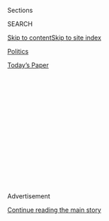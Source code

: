 <div id="app">

<div>

<div>

<div>

<div class="NYTAppHideMasthead css-1q2w90k e1suatyy0">

<div class="section css-ui9rw0 e1suatyy2">

<div class="css-eph4ug er09x8g0">

<div class="css-6n7j50">

</div>

<span class="css-1dv1kvn">Sections</span>

<div class="css-10488qs">

<span class="css-1dv1kvn">SEARCH</span>

</div>

[Skip to content](#site-content)[Skip to site
index](#site-index)

</div>

<div id="masthead-section-label" class="css-1wr3we4 eaxe0e00">

[Politics](https://www.nytimes.com/section/politics)

</div>

<div class="css-10698na e1huz5gh0">

</div>

</div>

<div id="masthead-bar-one" class="section hasLinks css-15hmgas e1csuq9d3">

<div class="css-uqyvli e1csuq9d0">

</div>

<div class="css-1uqjmks e1csuq9d1">

</div>

<div class="css-9e9ivx">

[](https://myaccount.nytimes.com/auth/login?response_type=cookie&client_id=vi)

</div>

<div class="css-1bvtpon e1csuq9d2">

[Today’s
Paper](https://www.nytimes.com/section/todayspaper)

</div>

</div>

</div>

</div>

<div data-aria-hidden="false">

<div id="site-content" data-role="main">

<div>

<div class="css-1aor85t" style="opacity:0.000000001;z-index:-1;visibility:hidden">

<div class="css-1hqnpie">

<div class="css-epjblv">

<span class="css-17xtcya">[Politics](/section/politics)</span><span class="css-x15j1o">|</span><span class="css-fwqvlz">Donald
Trump Agrees to Pay $25 Million in Trump University
Settlement</span>

</div>

<div class="css-k008qs">

<div class="css-1iwv8en">

<span class="css-18z7m18"></span>

<div>

</div>

</div>

<span class="css-1n6z4y">https://nyti.ms/2f8G3CH</span>

<div class="css-1705lsu">

<div class="css-4xjgmj">

<div class="css-4skfbu" data-role="toolbar" data-aria-label="Social Media Share buttons, Save button, and Comments Panel with current comment count" data-testid="share-tools">

  - 
  - 
  - 
  - 
    
    <div class="css-6n7j50">
    
    </div>

  - 
  - 

</div>

</div>

</div>

</div>

</div>

</div>

<div class="css-13pd83m">

</div>

<div id="top-wrapper" class="css-1sy8kpn">

<div id="top-slug" class="css-l9onyx">

Advertisement

</div>

[Continue reading the main
story](#after-top)

<div class="ad top-wrapper" style="text-align:center;height:100%;display:block;min-height:250px">

<div id="top" class="place-ad" data-position="top" data-size-key="top">

</div>

</div>

<div id="after-top">

</div>

</div>

<div id="sponsor-wrapper" class="css-1hyfx7x">

<div id="sponsor-slug" class="css-19vbshk">

Supported by

</div>

[Continue reading the main
story](#after-sponsor)

<div id="sponsor" class="ad sponsor-wrapper" style="text-align:center;height:100%;display:block">

</div>

<div id="after-sponsor">

</div>

</div>

<div class="css-1vkm6nb ehdk2mb0">

# Donald Trump Agrees to Pay $25 Million in Trump University Settlement

</div>

<div class="css-79elbk" data-testid="photoviewer-wrapper">

<div class="css-z3e15g" data-testid="photoviewer-wrapper-hidden">

</div>

<div class="css-1a48zt4 ehw59r15" data-testid="photoviewer-children">

![<span class="css-16f3y1r e13ogyst0" data-aria-hidden="true">Donald J.
Trump in 2005, when he announced the establishment of Trump
University.</span><span class="css-cnj6d5 e1z0qqy90" itemprop="copyrightHolder"><span class="css-1ly73wi e1tej78p0">Credit...</span><span><span>Bebeto
Matthews/Associated
Press</span></span></span>](https://static01.nyt.com/images/2016/11/19/us/19trumpuniversity/19trumpuniversity-articleInline.jpg?quality=75&auto=webp&disable=upscale)

</div>

</div>

<div class="css-xt80pu e12qa4dv0">

<div class="css-18e8msd">

<div class="css-vp77d3 epjyd6m0">

<div class="css-1baulvz">

By [<span class="css-1baulvz last-byline" itemprop="name">Steve
Eder</span>](http://www.nytimes.com/by/steve-eder)

</div>

</div>

  - Nov. 18,
    2016

  - 
    
    <div class="css-4xjgmj">
    
    <div class="css-d8bdto" data-role="toolbar" data-aria-label="Social Media Share buttons, Save button, and Comments Panel with current comment count" data-testid="share-tools">
    
      - 
      - 
      - 
      - 
        
        <div class="css-6n7j50">
        
        </div>
    
      - 
      - 
    
    </div>
    
    </div>

</div>

</div>

<div class="section meteredContent css-1r7ky0e" name="articleBody" itemprop="articleBody">

<div class="css-1fanzo5 StoryBodyCompanionColumn">

<div class="css-53u6y8">

Donald J. Trump has reversed course and agreed on Friday to pay $25
million to settle a series of lawsuits stemming from his defunct
for-profit education venture, Trump University, finally putting to rest
fraud allegations by former students, which have dogged him for years
and hampered his presidential campaign.

The settlement was announced by the New York attorney general just 10
days before one of the cases, a federal class-action lawsuit in San
Diego, was set to be heard by a jury. The deal averts a potentially
embarrassing and highly unusual predicament: a president-elect on trial,
and possibly even taking the stand in his own defense, while scrambling
to build his incoming administration.

It was a remarkable concession from a real estate mogul who derides
legal settlements and has mocked fellow businessmen who agree to them.

But the allegations in the case were highly unpleasant for Mr. Trump:
Students paid up to $35,000 in tuition for a programs that, according to
the testimony of former Trump University employees, used high-pressure
sales tactics and employed unqualified instructors.

</div>

</div>

<div class="css-1fanzo5 StoryBodyCompanionColumn">

<div class="css-53u6y8">

The agreement wraps together the outstanding Trump University
litigation, including two federal class-action cases in San Diego, and a
separate lawsuit by Eric T. Schneiderman, the New York attorney general.
The complaints alleged that students were cheated out of thousands of
dollars in tuition through deceptive claims about what they would learn
and high-pressure sales tactics.

“I am pleased that under the terms of this settlement, every victim will
receive restitution and that Donald Trump will pay up to $1 million in
penalties to the State of New York for violating state education laws,”
Mr. Schneiderman said in a statement. “The victims of Trump University
have waited years for today’s result, and I am pleased that their
patience — and persistence — will be rewarded by this $25 million
settlement.”

The settlement is a significant reversal from Mr. Trump, who had
steadfastly rejected the allegations and vowed to fight the lawsuits,
asserting that students filled out evaluations showing they were mostly
happy with what they had learned in seminars. When political opponents
pressed him on the claims during the campaign, Mr. Trump doubled down,
saying he would eventually reopen Trump University.

“It’s something I could have settled many times,” Mr. Trump [said during
a
debate](http://www.nytimes.com/politics/first-draft/2016/02/26/conservative-group-to-air-ads-of-ex-students-complaining-about-trump-university/)
in February. “I could settle it right now for very little money, but I
don’t want to do it out of principle.”

He added, “The people that took the course all signed — most — many —
many signed report cards saying it was fantastic, it was wonderful, it
was beautiful.”

</div>

</div>

<div class="css-1fanzo5 StoryBodyCompanionColumn">

<div class="css-53u6y8">

But the position of Mr. Trump and his legal team appeared to soften soon
after his election victory on Nov. 8. At a hearing last week, Daniel
Petrocelli, a lawyer for Mr. Trump, expressed interest in moving toward
a settlement. Meanwhile, Mr. Trump’s lawyers were seeking to delay the
trial in one of the California cases until after his inauguration on
Jan. 20, while also requesting that he be allowed to testify on video.

At a hearing on the case in San Diego on Friday, Mr. Petrocelli said Mr.
Trump had settled the case “without an acknowledgment of fault or
liability.”

The judge overseeing the two California cases, Gonzalo Curiel, was
thrust into the limelight of the campaign in May when Mr. Trump spent
several minutes at a rally denouncing the judge’s decisions in the case,
calling him a “hater” and questioning his impartiality because of his
[Mexican
heritage](http://www.nytimes.com/2016/06/04/us/politics/donald-trump-university-judge-gonzalo-curiel.html).

After he faced days of criticism for his remarks on the judge, Mr. Trump
[released a
statement](https://www.donaldjtrump.com/press-releases/donald-j.-trump-statement-regarding-trump-university)
saying his words had been “misconstrued as a categorical attack against
people of Mexican heritage.” He also asserted that he was justified in
questioning the fairness of his trial, given various rulings in the case
that went against him. Still, he concluded, “we will win this case\!”

Judge Curiel said in court Friday that he hoped that the settlement
agreement — and the end of the presidential campaign — would begin “a
healing process that this country very sorely needs.”

Under the agreement, Mr. Trump will pay $21 million to settle the two
California class-action suits and $4 million to settle with the New York
attorney general. The lawyers for the plaintiffs waived their attorneys’
fees. The deal still has to be approved in court, which could take
months.

</div>

</div>

<div class="css-1fanzo5 StoryBodyCompanionColumn">

<div class="css-53u6y8">

About 7,000 students will share in the settlement, according to their
lawyers. The customers will be eligible to recoup at least half of what
they spent at Trump University, and some could receive a full refund,
the lawyers said.

Even before he was in the throes of his presidential bid, Mr. Trump
began mounting a vigorous public defense of himself and Trump
University. A website,
[98percentapproval.com](http://www.98percentapproval.com/), touted high
marks it received from students. A New York Times report in March,
though, [showed how some
students](http://www.nytimes.com/2016/03/12/us/politics/donald-trump-trump-university.html)
recalled being pressured to give positive reviews.

Trump University, which operated from 2004 to 2010, included free
introductory seminars across the country, focusing largely on real
estate investing and learning Mr. Trump’s secrets. Students could then
purchase more expensive packages costing up to $35,000.

Documents made public through the litigation revealed that some former
Trump University managers had given testimony about its unscrupulous and
exploitative business practices. One sales executive testified that the
operation was “a facade, a total lie.” Another manager called it a
“fraudulent scheme.”

Other records showed how Mr. Trump had overstated the depth of his
involvement in the programs. Despite claims that Mr. Trump had
handpicked instructors, he acknowledged in testimony that he had not.

In addition to the financial rewards, the conclusion of the Trump
University cases brings vindication to former students, mostly ordinary
people across the country who felt they had been robbed of their savings
by Mr. Trump, a successful businessman they respected and admired.

One student, Jeffrey Tufenkian, who enrolled with his wife to pursue a
real estate career, [told The New York Times
in 2011](http://www.nytimes.com/2011/05/13/nyregion/feeling-deceived-over-homes-that-were-trump-in-name-only.html)
that the experience “was almost completely worthless.”

</div>

</div>

<div class="css-1fanzo5 StoryBodyCompanionColumn">

<div class="css-53u6y8">

“Trump University has no interest in taking care of its customers,” said
Mr. Tufenkian, who paid $35,000 for a “Gold Elite” class, which he said
at the time wiped out much of his savings.

Alan Garten, a lawyer for Mr. Trump, said Friday that his side was
“pleased” with the settlement.

“While we have no doubt that Trump University would have prevailed at
trial based on the merits of this case, resolution of these matters
allows President-elect Trump to devote his full attention to the
important issues facing our great nation,” he said in a statement.

</div>

</div>

</div>

<div>

</div>

<div>

</div>

<div>

</div>

<div>

<div id="bottom-wrapper" class="css-1ede5it">

<div id="bottom-slug" class="css-l9onyx">

Advertisement

</div>

[Continue reading the main
story](#after-bottom)

<div id="bottom" class="ad bottom-wrapper" style="text-align:center;height:100%;display:block;min-height:90px">

</div>

<div id="after-bottom">

</div>

</div>

</div>

</div>

</div>

## Site Index

<div>

</div>

## Site Information Navigation

  - [© <span>2020</span> <span>The New York Times
    Company</span>](https://help.nytimes.com/hc/en-us/articles/115014792127-Copyright-notice)

<!-- end list -->

  - [NYTCo](https://www.nytco.com/)
  - [Contact
    Us](https://help.nytimes.com/hc/en-us/articles/115015385887-Contact-Us)
  - [Work with us](https://www.nytco.com/careers/)
  - [Advertise](https://nytmediakit.com/)
  - [T Brand Studio](http://www.tbrandstudio.com/)
  - [Your Ad
    Choices](https://www.nytimes.com/privacy/cookie-policy#how-do-i-manage-trackers)
  - [Privacy](https://www.nytimes.com/privacy)
  - [Terms of
    Service](https://help.nytimes.com/hc/en-us/articles/115014893428-Terms-of-service)
  - [Terms of
    Sale](https://help.nytimes.com/hc/en-us/articles/115014893968-Terms-of-sale)
  - [Site
    Map](https://spiderbites.nytimes.com)
  - [Help](https://help.nytimes.com/hc/en-us)
  - [Subscriptions](https://www.nytimes.com/subscription?campaignId=37WXW)

</div>

</div>

</div>

</div>
